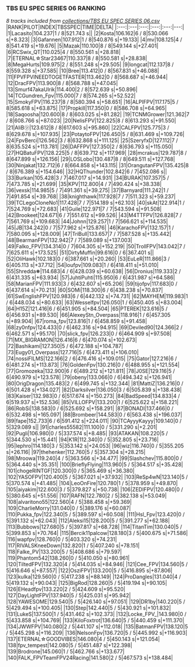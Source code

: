 ### TBS EU SPEC SERIES 06 RANKING
*8 tracks included from [collections/TBS EU SPEC SERIES 06.csv](/collections/TBS%20EU%20SPEC%20SERIES%2006.csv)*
|RANK|PILOT|INDEX|TBSSPEC|TIME|DELTA|
|:---:|:---|:---:|:---:|:---:|---:|
|1|Lacasito|104.237|1 / 8|521.743 s||
|2|Kosta|106.162|6 / 8|530.066 s|+8.323|
|3|Gafannen|107.912|1 / 8|540.876 s|+19.133|
|4|mv|108.125|4 / 8|541.419 s|+19.676|
|5|Mazak|110.100|8 / 8|549.144 s|+27.401|
|6|RCSwix_QT|110.025|4 / 8|550.561 s|+28.818|
|7|ETERNAL☆Star23467|110.337|8 / 8|550.581 s|+28.838|
|8|MegaHurts|109.975|2 / 8|551.248 s|+29.505|
|9|longcat|112.137|8 / 8|559.328 s|+37.585|
|10|Bree|113.412|0 / 8|567.831 s|+46.088|
|11|FPVFPVINEEDTOGETFASTER|113.462|0 / 8|568.687 s|+46.944|
|12|DracFPV|113.900|8 / 8|568.788 s|+47.045|
|13|Smurf47akaUlrik|114.400|2 / 8|572.639 s|+50.896|
|14|TCGundren_Fpv|115.000|7 / 8|574.265 s|+52.522|
|15|SmokyFPV|116.237|8 / 8|580.394 s|+58.651|
|16|ALPIFPV|117.175|5 / 8|585.618 s|+63.875|
|17|Propkill|117.350|0 / 8|586.708 s|+64.965|
|18|Saqoosha|120.600|8 / 8|603.025 s|+81.282|
|19|TCNMGrower|121.362|7 / 8|608.766 s|+87.023|
|20|NelisFPV|122.825|8 / 8|613.293 s|+91.550|
|21|AliB㋡|123.612|8 / 8|617.603 s|+95.860|
|22|CALFPV|125.775|3 / 8|629.678 s|+107.935|
|23|PotaytoFPV|126.450|5 / 8|631.469 s|+109.726|
|24|FpvBerci|126.562|3 / 8|632.868 s|+111.125|
|25|SzeryfxD|127.112|7 / 8|635.524 s|+113.781|
|26|DAFFPV|127.350|2 / 8|636.793 s|+115.050|
|27|HQBatuFPV|128.225|5 / 8|639.712 s|+117.969|
|28|mcrakus|129.787|8 / 8|647.899 s|+126.156|
|29|LOSLobo|130.487|8 / 8|649.511 s|+127.768|
|30|Ninjakat|132.712|6 / 8|664.858 s|+143.115|
|31|OrangutanFPV|135.425|8 / 8|676.389 s|+154.646|
|32|HQThunder|102.842|6 / 7|452.086 s||
|33|Burkan|105.428|3 / 7|467.017 s|+14.931|
|34|BURAK|107.357|5 / 7|473.785 s|+21.699|
|35|KPV|112.800|4 / 7|490.424 s|+38.338|
|36|vexsk|114.985|5 / 7|491.361 s|+39.275|
|37|Barnyard|111.242|1 / 7|491.854 s|+39.768|
|38|knighthawk|117.928|7 / 7|511.323 s|+59.237|
|39|TCLegoCloneNo1|117.428|7 / 7|514.189 s|+62.103|
|40|skAt|122.914|1 / 7|524.769 s|+72.683|
|41|Guile|122.971|7 / 7|543.594 s|+91.508|
|42|Brookeet|124.671|6 / 7|551.612 s|+99.526|
|43|M4TTFPV|126.828|7 / 7|561.769 s|+109.683|
|44|Johnn|129.257|1 / 7|566.621 s|+114.535|
|45|JB|134.242|0 / 7|577.962 s|+125.876|
|46|KarachoFPV|132.157|1 / 7|580.095 s|+128.009|
|47|TriBull|133.657|7 / 7|587.528 s|+135.442|
|48|BearmanFPV|132.942|7 / 7|589.089 s|+137.003|
|49|Falko_FPV|134.314|0 / 7|604.305 s|+152.219|
|50|TrollFPV|143.042|7 / 7|625.611 s|+173.525|
|51|DirtyMuffin|99.616|0 / 6|367.401 s||
|52|OliHawk|102.183|0 / 6|387.661 s|+20.260|
|53|EuLeR|111.866|3 / 6|405.113 s|+37.712|
|54|loufpv|109.083|1 / 6|418.411 s|+51.010|
|55|Shredda❅|114.683|4 / 6|428.039 s|+60.638|
|56|Dronius|119.333|2 / 6|431.335 s|+63.934|
|57|JuhtiPuhti|115.950|6 / 6|431.987 s|+64.586|
|58|MarianFPV|111.933|3 / 6|432.607 s|+65.206|
|59|tijofpv|117.683|0 / 6|437.614 s|+70.213|
|60|SOMi|118.300|6 / 6|438.238 s|+70.837|
|61|SwEnglishFPV|120.983|6 / 6|442.132 s|+74.731|
|62|MAYHEM|119.983|1 / 6|448.034 s|+80.633|
|63|Wesselfpv|126.050|1 / 6|450.405 s|+83.004|
|64|H15Z|121.416|6 / 6|451.905 s|+84.504|
|65|PTEREK|123.616|5 / 6|456.931 s|+89.530|
|66|AlexeyStn_Overpass|118.916|1 / 6|457.305 s|+89.904|
|67|roma_fpv|123.816|1 / 6|458.859 s|+91.458|
|68|zy0nfpv|124.433|0 / 6|462.316 s|+94.915|
|69|Deviled90|124.366|2 / 6|462.571 s|+95.170|
|70|slick_fpv|126.233|0 / 6|464.909 s|+97.508|
|71|MX_BIGRAMON|126.416|6 / 6|470.074 s|+102.673|
|72|Bashikami|127.350|5 / 6|472.188 s|+104.787|
|73|Eugy01_Overpass|127.716|5 / 6|473.411 s|+106.010|
|74|nossiFILMS|122.166|2 / 6|476.416 s|+109.015|
|75|Gator|127.216|6 / 6|481.274 s|+113.873|
|76|GoldenFpv|130.216|0 / 6|488.955 s|+121.554|
|77|Gromozeka|132.900|6 / 6|489.212 s|+121.811|
|78|J0SE|129.116|5 / 6|490.979 s|+123.578|
|79|obeny|133.066|0 / 6|494.342 s|+126.941|
|80|OrigDragon|135.483|2 / 6|499.745 s|+132.344|
|81|MattiZ|136.216|0 / 6|501.428 s|+134.027|
|82|Darksilver|136.050|3 / 6|505.839 s|+138.438|
|83|Kaiser|132.983|0 / 6|517.674 s|+150.273|
|84|BadSpeed|134.833|4 / 6|519.937 s|+152.536|
|85|VILLOFPV|133.200|1 / 6|525.622 s|+158.221|
|86|RobSi|138.583|0 / 6|525.692 s|+158.291|
|87|BONADI|137.466|0 / 6|532.498 s|+165.097|
|88|Brombeer|144.583|0 / 6|563.438 s|+196.037|
|89|fape|152.733|6 / 6|591.412 s|+224.011|
|90|TCAyyyKayyy|109.140|0 / 5|329.089 s||
|91|charles55582|111.100|0 / 5|331.290 s|+2.201|
|92|Pugli|106.980|0 / 5|337.574 s|+8.485|
|93|ATAKAN|108.220|5 / 5|344.530 s|+15.441|
|94|K1R|112.340|0 / 5|352.805 s|+23.716|
|95|lephro|114.180|3 / 5|353.142 s|+24.053|
|96|wiz|116.740|0 / 5|355.205 s|+26.116|
|97|thehenker|112.760|5 / 5|357.304 s|+28.215|
|98|Mroowa|119.240|4 / 5|363.566 s|+34.477|
|99|Slashchev|115.800|0 / 5|364.440 s|+35.351|
|100|BrieflyFlying|113.960|5 / 5|364.517 s|+35.428|
|101|chogeRINTGF|120.300|0 / 5|365.469 s|+36.380|
|102|YASOFPV|120.400|5 / 5|367.021 s|+37.932|
|103|ReSp4wN|123.140|5 / 5|370.574 s|+41.485|
|104|LeoOnFire|120.780|1 / 5|378.959 s|+49.870|
|105|aiyakim|122.600|3 / 5|379.827 s|+50.738|
|106|ZEDIFPV|120.480|0 / 5|380.645 s|+51.556|
|107|RAFN|122.780|2 / 5|382.138 s|+53.049|
|108|alvaritono55|122.560|4 / 5|388.458 s|+59.369|
|109|CharlieMorry|131.040|0 / 5|389.176 s|+60.087|
|110|Pukka_fpv|122.340|5 / 5|389.597 s|+60.508|
|111|Hsl_Fpv|123.420|0 / 5|391.132 s|+62.043|
|112|Aleksi15|128.200|5 / 5|391.277 s|+62.188|
|113|Bubbows|127.680|5 / 5|397.817 s|+68.728|
|114|TitanTim|130.040|5 / 5|399.853 s|+70.764|
|115|Bercik11palcow|128.180|3 / 5|400.675 s|+71.586|
|116|wapfpv|128.760|0 / 5|403.320 s|+74.231|
|117|RIVALSKneeDown|132.820|1 / 5|407.240 s|+78.151|
|118|Falke_PV|133.200|5 / 5|408.686 s|+79.597|
|119|Phantom542|138.260|0 / 5|410.050 s|+80.961|
|120|TiltedFPV|132.320|4 / 5|414.035 s|+84.946|
|121|Cee_FPV|134.560|5 / 5|416.646 s|+87.557|
|122|OsziFPV|133.200|5 / 5|416.895 s|+87.806|
|123|kulka|129.560|0 / 5|417.238 s|+88.149|
|124|ProDangles|131.040|4 / 5|419.132 s|+90.043|
|125|BigRod|128.260|5 / 5|419.194 s|+90.105|
|126|EHeadfpv|133.220|2 / 5|424.609 s|+95.520|
|127|DayLightFPV|137.940|5 / 5|425.031 s|+95.942|
|128|YAWESOME|129.540|5 / 5|426.140 s|+97.051|
|129|DR1by|140.220|5 / 5|429.494 s|+100.405|
|130|Step|142.440|5 / 5|430.921 s|+101.832|
|131|LukeS|137.500|1 / 5|431.462 s|+102.373|
|132|Locke_FPV_|143.980|0 / 5|433.858 s|+104.769|
|133|KiloFoxtrot|136.640|5 / 5|440.459 s|+111.370|
|134|JWWFPV|140.080|2 / 5|441.107 s|+112.018|
|135|BatmanFPV|138.120|5 / 5|445.298 s|+116.209|
|136|NelsonFpv|136.720|5 / 5|445.992 s|+116.903|
|137|ETERNAL☆GOODVIBES|146.080|4 / 5|450.143 s|+121.054|
|138|fpv_tempest|142.080|5 / 5|451.487 s|+122.398|
|139|Brodrone|145.060|1 / 5|462.766 s|+133.677|
|140|FALK_FPVTeamFPV24Racing|141.580|2 / 5|467.573 s|+138.484|
